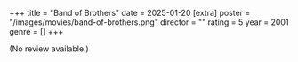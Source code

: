 +++
title = "Band of Brothers"
date = 2025-01-20
[extra]
poster = "/images/movies/band-of-brothers.png"
director = ""
rating = 5
year = 2001
genre = []
+++

(No review available.)
